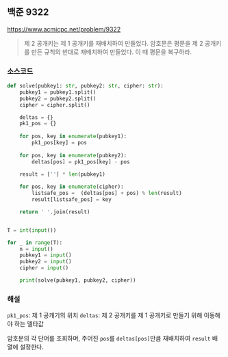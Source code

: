 ## 백준 9322
https://www.acmicpc.net/problem/9322

> 제 2 공개키는 제 1 공개키를 재배치하여 만들었다. 암호문은 평문을 제 2 공개키를 만든 규칙의 반대로 재배치하여 만들었다. 이 때 평문을 복구하라.

### 소스코드
```py
def solve(pubkey1: str, pubkey2: str, cipher: str):
    pubkey1 = pubkey1.split()
    pubkey2 = pubkey2.split()
    cipher = cipher.split()

    deltas = {}
    pk1_pos = {}
    
    for pos, key in enumerate(pubkey1):
        pk1_pos[key] = pos
    
    for pos, key in enumerate(pubkey2):
        deltas[pos] = pk1_pos[key] - pos
    
    result = [''] * len(pubkey1)

    for pos, key in enumerate(cipher):
        listsafe_pos =  (deltas[pos] + pos) % len(result)
        result[listsafe_pos] = key

    return ' '.join(result)


T = int(input())

for _ in range(T):
    n = input()
    pubkey1 = input()
    pubkey2 = input()
    cipher = input()

    print(solve(pubkey1, pubkey2, cipher))

```

### 해설
`pk1_pos`: 제 1 공캐기의 위치
`deltas`: 제 2 공개키를 제 1 공개키로 만들기 위해 이동해야 하는 델타값

암호문의 각 단어를 조회하며, 주어진 `pos`를 `deltas[pos]`만큼 재배치하여 `result` 배열에 설정한다.
